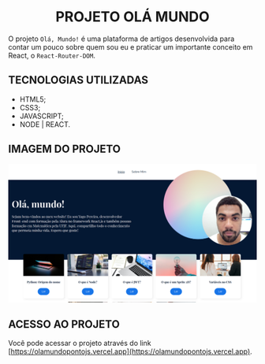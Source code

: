 <div align="center">
    <h1>PROJETO OLÁ MUNDO</h1>
</div>

O projeto `Olá, Mundo!` é uma plataforma de artigos desenvolvida para contar um pouco sobre quem sou eu e praticar um importante conceito em React, o `React-Router-DOM`.

## TECNOLOGIAS UTILIZADAS

- HTML5;
- CSS3;
- JAVASCRIPT;
- NODE | REACT.

## IMAGEM DO PROJETO

![Olá mundo Preview](/public/preview.png)

## ACESSO AO PROJETO

Você pode acessar o projeto através do link [https://olamundopontojs.vercel.app](https://olamundopontojs.vercel.app).
